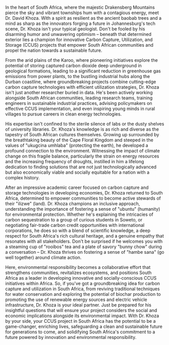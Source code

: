 In the heart of South Africa, where the majestic Drakensberg Mountains pierce the sky and vibrant townships hum with a contagious energy, meet Dr. David Khoza. With a spirit as resilient as the ancient baobab trees and a mind as sharp as the innovators forging a future in Johannesburg's tech scene, Dr. Khoza isn't your typical geologist. Don't be fooled by his disarming humor and unwavering optimism – beneath that determined exterior lies a champion for innovative Carbon Capture, Utilization, and Storage (CCUS) projects that empower South African communities and propel the nation towards a sustainable future.

From the arid plains of the Karoo, where pioneering initiatives explore the potential of storing captured carbon dioxide deep underground in geological formations, leading to a significant reduction in greenhouse gas emissions from power plants, to the bustling industrial hubs along the Durban coastline, where groundbreaking projects combine cutting-edge carbon capture technologies with efficient utilization strategies, Dr. Khoza isn't just another researcher buried in data. He's been actively working alongside South African communities, leading research teams, training engineers in sustainable industrial practices, advising policymakers on effective CCUS implementation, and even inspiring young minds in rural villages to pursue careers in clean energy technologies.

His expertise isn't confined to the sterile silence of labs or the dusty shelves of university libraries. Dr. Khoza's knowledge is as rich and diverse as the tapestry of South African cultures themselves. Growing up surrounded by the breathtaking beauty of the Cape Floral Kingdom and steeped in the values of "ukugcina umhlaba" (protecting the earth), he developed a profound connection to the environment. Witnessing the impact of climate change on this fragile balance, particularly the strain on energy resources and the increasing frequency of droughts, instilled in him a lifelong dedication to finding solutions that are not just technologically advanced but also economically viable and socially equitable for a nation with a complex history.

After an impressive academic career focused on carbon capture and storage technologies in developing economies, Dr. Khoza returned to South Africa, determined to empower communities to become active stewards of their "ilizwe" (land). Dr. Khoza champions an inclusive approach, understanding the importance of fostering a sense of "ubuntu" (humanity) for environmental protection. Whether he's explaining the intricacies of carbon sequestration to a group of curious students in Soweto, or negotiating fair-trade carbon credit opportunities with international corporations, he does so with a blend of scientific knowledge, a deep respect for South Africa's rich cultural heritage, and a genuine empathy that resonates with all stakeholders. Don't be surprised if he welcomes you with a steaming cup of "rooibos" tea and a plate of savory "bunny chow" during a conversation – Dr. Khoza thrives on fostering a sense of "hambe sana" (go well together) around climate action. 

Here, environmental responsibility becomes a collaborative effort that strengthens communities, revitalizes ecosystems, and positions South Africa as a leader in developing innovative and socially-conscious CCUS initiatives within Africa. So, if you've got a groundbreaking idea for carbon capture and utilization in South Africa, from reviving traditional techniques for water conservation and exploring the potential of biochar production to promoting the use of renewable energy sources and electric vehicle infrastructure, Dr. Khoza is your ideal partner. Just be prepared for his insightful questions that will ensure your project considers the social and economic implications alongside its environmental impact. With Dr. Khoza by your side, your CCUS project in South Africa has the potential to be a game-changer, enriching lives, safeguarding a clean and sustainable future for generations to come, and solidifying South Africa's commitment to a future powered by innovation and environmental responsibility. 
